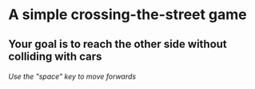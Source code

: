 # A simple crossing-the-street game

## Your goal is to reach the other side without colliding with cars
###### Use the "space" key to move forwards




